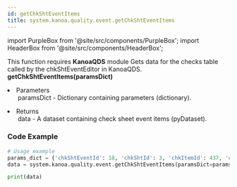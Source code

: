```yaml
---
id: getChkShtEventItems
title: system.kanoa.quality.event.getChkShtEventItems
---
```


import PurpleBox from '@site/src/components/PurpleBox';
import HeaderBox from '@site/src/components/HeaderBox';

<PurpleBox>This function requires <b>KanoaQDS</b> module</PurpleBox>
<HeaderBox header="Description">Gets data for the checks table called by the chkShtEventEditor in KanoaQDS.</HeaderBox>
<HeaderBox header="Syntax">
    <b>getChkShtEventItems(paramsDict)</b>
    <li> Parameters <br />
        <ul>paramsDict - Dictionary containing parameters (dictionary).</ul>
    </li>
    <li> Returns <br />
        <ul>data - A dataset containing check sheet event items (pyDataset).</ul>
    </li>
</HeaderBox>

### Code Example
```python
# Usage example
params_dict = {'chkShtEventId': 18, 'chkShtId': 3, 'chkItemId': 437, 'chkShtTypeId': 4, 'itemClassPath': 'some path', 'chkShtStateIds': [1, 2, 3], 'itemId': 45, 'persistence': False, 'enabled': True}
data = system.kanoa.quality.event.getChkShtEventItems(paramsDict=params_dict)

print(data)